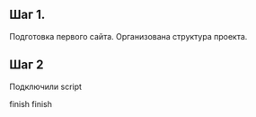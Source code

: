 ## Шаг 1.
Подготовка первого сайта. Организована структура проекта.

## Шаг 2
Подключили script

finish
finish